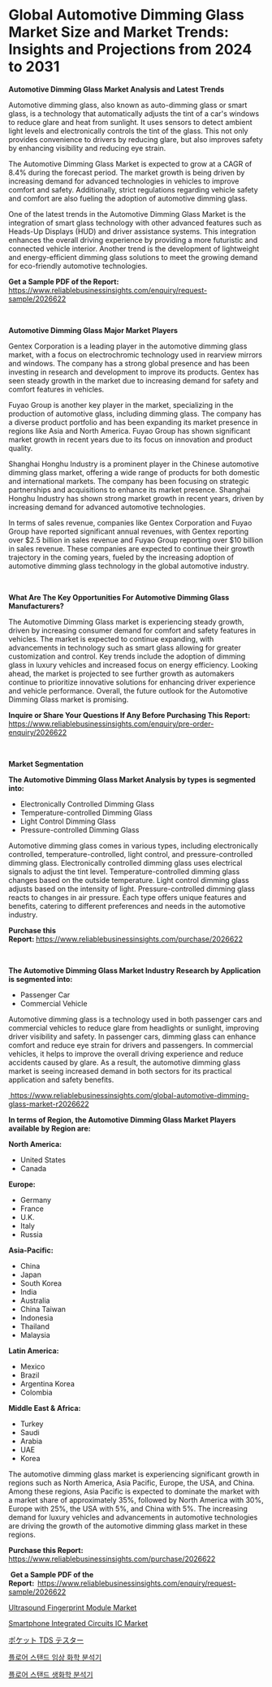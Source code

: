 <p><h1>Global Automotive Dimming Glass Market Size and Market Trends: Insights and Projections from 2024 to 2031</h1></p><p><strong>Automotive Dimming Glass Market Analysis and Latest Trends</strong></p>
<p><p>Automotive dimming glass, also known as auto-dimming glass or smart glass, is a technology that automatically adjusts the tint of a car's windows to reduce glare and heat from sunlight. It uses sensors to detect ambient light levels and electronically controls the tint of the glass. This not only provides convenience to drivers by reducing glare, but also improves safety by enhancing visibility and reducing eye strain.</p><p>The Automotive Dimming Glass Market is expected to grow at a CAGR of 8.4% during the forecast period. The market growth is being driven by increasing demand for advanced technologies in vehicles to improve comfort and safety. Additionally, strict regulations regarding vehicle safety and comfort are also fueling the adoption of automotive dimming glass.</p><p>One of the latest trends in the Automotive Dimming Glass Market is the integration of smart glass technology with other advanced features such as Heads-Up Displays (HUD) and driver assistance systems. This integration enhances the overall driving experience by providing a more futuristic and connected vehicle interior. Another trend is the development of lightweight and energy-efficient dimming glass solutions to meet the growing demand for eco-friendly automotive technologies.</p></p>
<p><strong>Get a Sample PDF of the Report:&nbsp;</strong> <a href="https://www.reliablebusinessinsights.com/enquiry/request-sample/2026622">https://www.reliablebusinessinsights.com/enquiry/request-sample/2026622</a></p>
<p>&nbsp;</p>
<p><strong>Automotive Dimming Glass Major Market Players</strong></p>
<p><p>Gentex Corporation is a leading player in the automotive dimming glass market, with a focus on electrochromic technology used in rearview mirrors and windows. The company has a strong global presence and has been investing in research and development to improve its products. Gentex has seen steady growth in the market due to increasing demand for safety and comfort features in vehicles.</p><p>Fuyao Group is another key player in the market, specializing in the production of automotive glass, including dimming glass. The company has a diverse product portfolio and has been expanding its market presence in regions like Asia and North America. Fuyao Group has shown significant market growth in recent years due to its focus on innovation and product quality.</p><p>Shanghai Honghu Industry is a prominent player in the Chinese automotive dimming glass market, offering a wide range of products for both domestic and international markets. The company has been focusing on strategic partnerships and acquisitions to enhance its market presence. Shanghai Honghu Industry has shown strong market growth in recent years, driven by increasing demand for advanced automotive technologies.</p><p>In terms of sales revenue, companies like Gentex Corporation and Fuyao Group have reported significant annual revenues, with Gentex reporting over $2.5 billion in sales revenue and Fuyao Group reporting over $10 billion in sales revenue. These companies are expected to continue their growth trajectory in the coming years, fueled by the increasing adoption of automotive dimming glass technology in the global automotive industry.</p></p>
<p>&nbsp;</p>
<p><strong>What Are The Key Opportunities For Automotive Dimming Glass Manufacturers?</strong></p>
<p><p>The Automotive Dimming Glass market is experiencing steady growth, driven by increasing consumer demand for comfort and safety features in vehicles. The market is expected to continue expanding, with advancements in technology such as smart glass allowing for greater customization and control. Key trends include the adoption of dimming glass in luxury vehicles and increased focus on energy efficiency. Looking ahead, the market is projected to see further growth as automakers continue to prioritize innovative solutions for enhancing driver experience and vehicle performance. Overall, the future outlook for the Automotive Dimming Glass market is promising.</p></p>
<p><strong>Inquire or Share Your Questions If Any Before Purchasing This Report:</strong> <a href="https://www.reliablebusinessinsights.com/enquiry/pre-order-enquiry/2026622">https://www.reliablebusinessinsights.com/enquiry/pre-order-enquiry/2026622</a></p>
<p>&nbsp;</p>
<p><strong>Market Segmentation</strong></p>
<p><strong>The Automotive Dimming Glass Market Analysis by types is segmented into:</strong></p>
<p><ul><li>Electronically Controlled Dimming Glass</li><li>Temperature-controlled Dimming Glass</li><li>Light Control Dimming Glass</li><li>Pressure-controlled Dimming Glass</li></ul></p>
<p><p>Automotive dimming glass comes in various types, including electronically controlled, temperature-controlled, light control, and pressure-controlled dimming glass. Electronically controlled dimming glass uses electrical signals to adjust the tint level. Temperature-controlled dimming glass changes based on the outside temperature. Light control dimming glass adjusts based on the intensity of light. Pressure-controlled dimming glass reacts to changes in air pressure. Each type offers unique features and benefits, catering to different preferences and needs in the automotive industry.</p></p>
<p><strong>Purchase this Report:&nbsp;</strong><a href="https://www.reliablebusinessinsights.com/purchase/2026622">https://www.reliablebusinessinsights.com/purchase/2026622</a></p>
<p>&nbsp;</p>
<p><strong>The Automotive Dimming Glass Market Industry Research by Application is segmented into:</strong></p>
<p><ul><li>Passenger Car</li><li>Commercial Vehicle</li></ul></p>
<p><p>Automotive dimming glass is a technology used in both passenger cars and commercial vehicles to reduce glare from headlights or sunlight, improving driver visibility and safety. In passenger cars, dimming glass can enhance comfort and reduce eye strain for drivers and passengers. In commercial vehicles, it helps to improve the overall driving experience and reduce accidents caused by glare. As a result, the automotive dimming glass market is seeing increased demand in both sectors for its practical application and safety benefits.</p></p>
<p><a href="https://www.reliablebusinessinsights.com/global-automotive-dimming-glass-market-r2026622">&nbsp;https://www.reliablebusinessinsights.com/global-automotive-dimming-glass-market-r2026622</a></p>
<p><strong>In terms of Region, the Automotive Dimming Glass Market Players available by Region are:</strong></p>
<p>
    <p> <strong> North America: </strong>
        <ul>
            <li>United States</li>
            <li>Canada</li>
        </ul>
        </p> 
    <p> <strong> Europe: </strong>
        <ul>
            <li>Germany</li>
            <li>France</li>
            <li>U.K.</li>
            <li>Italy</li>
            <li>Russia</li>
        </ul>
        </p> 
    <p> <strong> Asia-Pacific: </strong>
        <ul>
            <li>China</li>
            <li>Japan</li>
            <li>South Korea</li>
            <li>India</li>
            <li>Australia</li>
            <li>China Taiwan</li>
            <li>Indonesia</li>
            <li>Thailand</li>
            <li>Malaysia</li>
        </ul>
        </p> 
    <p> <strong> Latin America: </strong>
        <ul>
            <li>Mexico</li>
            <li>Brazil</li>
            <li>Argentina Korea</li>
            <li>Colombia</li>
        </ul>
        </p> 
    <p> <strong> Middle East & Africa: </strong>
        <ul>
            <li>Turkey</li>
            <li>Saudi</li>
            <li>Arabia</li>
            <li>UAE</li>
            <li>Korea</li>
        </ul>
    </p>
    </p>
<p><p>The automotive dimming glass market is experiencing significant growth in regions such as North America, Asia Pacific, Europe, the USA, and China. Among these regions, Asia Pacific is expected to dominate the market with a market share of approximately 35%, followed by North America with 30%, Europe with 25%, the USA with 5%, and China with 5%. The increasing demand for luxury vehicles and advancements in automotive technologies are driving the growth of the automotive dimming glass market in these regions.</p></p>
<p><strong>Purchase this Report: </strong><a href="https://www.reliablebusinessinsights.com/purchase/2026622">https://www.reliablebusinessinsights.com/purchase/2026622</a></p>
<p>&nbsp;<strong>Get a Sample PDF of the Report:&nbsp;&nbsp;</strong><a href="https://www.reliablebusinessinsights.com/enquiry/request-sample/2026622">https://www.reliablebusinessinsights.com/enquiry/request-sample/2026622</a></p>
<p><strong></strong></p>
<p><p><a href="https://github.com/waylose1223/Market-Research-Report-List-1/blob/main/ultrasound-fingerprint-module-market.md">Ultrasound Fingerprint Module Market</a></p><p><a href="https://github.com/itulahketika112/Market-Research-Report-List-1/blob/main/smartphone-integrated-circuits-ic-market.md">Smartphone Integrated Circuits IC Market</a></p><p><a href="https://github.com/hardee896/Market-Research-Report-List-1/blob/main/9274835118711.md">ポケット TDS テスター</a></p><p><a href="https://github.com/royErdmtyan906778/Market-Research-Report-List-2/blob/main/4865243126140.md">플로어 스탠드 임상 화학 분석기</a></p><p><a href="https://github.com/Maeennan456456/Market-Research-Report-List-2/blob/main/3763786126139.md">플로어 스탠드 생화학 분석기</a></p></p>
